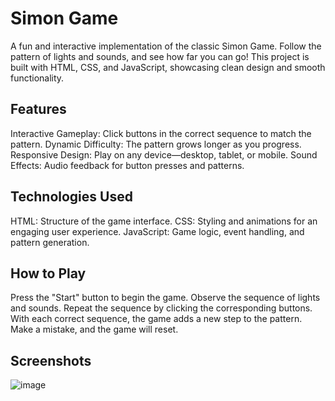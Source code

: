 # Simon Game
A fun and interactive implementation of the classic Simon Game. Follow the pattern of lights and sounds, and see how far you can go! This project is built with HTML, CSS, and JavaScript, showcasing clean design and smooth functionality.

## Features
Interactive Gameplay: Click buttons in the correct sequence to match the pattern.
Dynamic Difficulty: The pattern grows longer as you progress.
Responsive Design: Play on any device—desktop, tablet, or mobile.
Sound Effects: Audio feedback for button presses and patterns.
## Technologies Used
HTML: Structure of the game interface.
CSS: Styling and animations for an engaging user experience.
JavaScript: Game logic, event handling, and pattern generation.
## How to Play
Press the "Start" button to begin the game.
Observe the sequence of lights and sounds.
Repeat the sequence by clicking the corresponding buttons.
With each correct sequence, the game adds a new step to the pattern.
Make a mistake, and the game will reset.

## Screenshots

![image](https://github.com/user-attachments/assets/2831a7f9-f091-42cb-9843-861fd2f34472)
